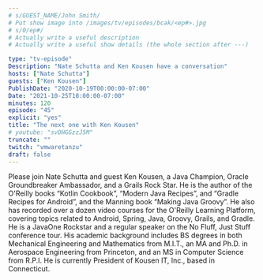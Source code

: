 ```yaml
---
# s/GUEST_NAME/John Smith/
# Put show image into /images/tv/episodes/bcak/<ep#>.jpg
# s/0/ep#/
# Actually write a useful description
# Actually write a useful show details (the whole section after ---)

type: "tv-episode"
Description: "Nate Schutta and Ken Kousen have a conversation"
hosts: ["Nate Schutta"]
guests: ["Ken Kousen"]
PublishDate: "2020-10-19T00:00:00-07:00"
Date: "2021-10-25T10:00:00-07:00"
minutes: 120
episode: "45"
explicit: "yes"
title: "The next one with Ken Kousen"
# youtube: "svDHGGzzJ5M"
truncate: ""
twitch: "vmwaretanzu"
draft: false
---
```


Please join Nate Schutta and guest Ken Kousen, a Java Champion, Oracle Groundbreaker Ambassador, and a Grails Rock Star. He is the author of the O'Reilly books “Kotlin Cookbook”, “Modern Java Recipes”, and “Gradle Recipes for Android”, and the Manning book “Making Java Groovy”. He also has recorded over a dozen video courses for the O'Reilly Learning Platform, covering topics related to Android, Spring, Java, Groovy, Grails, and Gradle. He is a JavaOne Rockstar and a regular speaker on the No Fluff, Just Stuff conference tour. His academic background includes BS degrees in both Mechanical Engineering and Mathematics from M.I.T., an MA and Ph.D. in Aerospace Engineering from Princeton, and an MS in Computer Science from R.P.I. He is currently President of Kousen IT, Inc., based in Connecticut.

